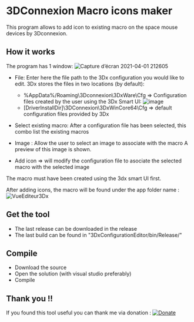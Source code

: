# 3DConnexion Macro icons maker
This program allows to add icon to existing macro on the space mouse devices by 3Dconnexion.

## How it works
The program has 1 window:
![Capture d’écran 2021-04-01 212605](https://user-images.githubusercontent.com/28806724/113344068-e7b45300-9330-11eb-991d-63f17206c55a.png)

- File: Enter here the file path to the 3Dx configuration you would like to edit. 3Dx stores the files in two locations (by default):
  - %AppData%/Roaming\3Dconnexion\3DxWare\Cfg => Configuration files created by the user using the 3Dx Smart UI:
![image](https://user-images.githubusercontent.com/28806724/113344529-79bc5b80-9331-11eb-932a-34db0f521ccc.png)
  - [DriverInstallDir]\3DConnexion\3DxWinCore64\Cfg => default configuration files provided by 3Dx

- Select existing macro: After a configuration file has been selected, this combo list the existing macros
- Image : Allow the user to select an image to associate with the macro A preview of this image is shown.
- Add icon => will modify the configuration file to asociate the selected macro with the selected image


The macro must have been created using the 3dx smart UI first.

After adding icons, the macro will be found under the app folder name :
![VueEditeur3Dx](https://user-images.githubusercontent.com/28806724/113345997-893ca400-9333-11eb-901a-0ce2f7310efc.png)



## Get the tool
- The last release can be downloaded in the release
- The last build can be found in "3DxConfigurationEditor/bin/Release/"

## Compile
- Download the source
- Open the solution (with visual studio preferably)
- Compile

## Thank you !!
If you found this tool useful you can thank me via donation :
[![Donate](https://img.shields.io/badge/Donate-PayPal-green.svg)](https://www.paypal.com/donate?hosted_button_id=GR74XEN538Y7L)
